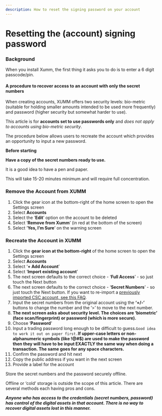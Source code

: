 ```yaml
---
description: How to reset the signing password on your account
---
```


# Resetting the (account) signing password

### **Background**

When you install Xumm, the first thing it asks you to do is to enter a 6 digit passcode/pin.

#### A procedure to recover access to an account with only the secret numbers

When creating accounts, XUMM offers two security levels: bio-metric (suitable for holding smaller amounts intended to be used more frequently) and password (higher security but somewhat harder to use).

This article is for **accounts set to use passwords only** and _does not apply to accounts using bio-metric security_.

The procedure below allows users to recreate the account which provides an opportunity to input a new password.

**Before starting**

**Have a copy of the secret numbers ready to use.**

It is a good idea to have a pen and paper.

This will take 15-20 minutes minimum and will require full concentration.

### Remove the Account from XUMM

1. Click the gear icon at the bottom-right of the home screen to open the Settings screen
2. Select **Accounts**
3. Select the ‘**Edit**’ option on the account to be deleted
4. Select ‘**Remove from Xumm**’ (in red at the bottom of the screen)
5. Select ‘**Yes, I’m Sure**’ on the warning screen

### Recreate the Account in XUMM

1. Click the **gear icon at the bottom-right** of the home screen to open the Settings screen
2. Select **Accounts**
3. Select ‘**+ Add Account**’
4. Select ‘**Import existing account**’
5. The next screen defaults to the correct choice - ‘**Full Access**’ - so just touch the Next button
6. The next screen defaults to the correct choice - ‘**Secret Numbers**’ - so just touch the Next button. If you want to re-import a [previously imported CSC account, see this FAQ](https://support.xumm.app/hc/en-us/articles/360021843879).
7. Input the secret numbers from the original account using the **‘+/-’** buttons to change the number and the ‘>’ to move to the next number.
8. **The next screen asks about security level. The choices are ‘biometric’ (face scan/fingerprint) or password (which is more secure).**
9. Choose ‘**Password**’
10. Input a trading password long enough to be difficult to guess.`Good idea to work it out on paper first.`**If upper-case letters or non-alphanumeric symbols (like !@#$) are used to make the password then they will have to be input EXACTLY the same way when doing a transaction. The same goes for any space characters.**
11. Confirm the password and hit next
12. Copy the public address if you want in the next screen
13. Provide a label for the account

Store the secret numbers and the password securely offline.

Offline or ‘cold’ storage is outside the scope of this article. There are several methods each having pros and cons.

_**Anyone who has access to the credentials (secret numbers, password) has control of the digital assets in that account. There is no way to recover digital assets lost in this manner.**_
